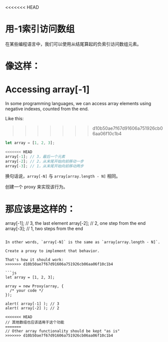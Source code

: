 
<<<<<<< HEAD
# 用-1索引访问数组

在某些编程语言中，我们可以使用从结尾算起的负索引访问数组元素。

像这样：
=======
# Accessing array[-1]

In some programming languages, we can access array elements using negative indexes, counted from the end.

Like this:
>>>>>>> d10b50ae7f67d91606a751926cb06aa06f10c1b4

```js
let array = [1, 2, 3];

<<<<<<< HEAD
array[-1]; // 3，最后一个元素
array[-2]; // 2，从末尾开始向前移动一步
array[-3]; // 1，从末尾开始向前移动两步
```

换句话说，`array[-N]` 与 `array[array.length - N]` 相同。

创建一个 proxy 来实现该行为。

那应该是这样的：
=======
array[-1]; // 3, the last element
array[-2]; // 2, one step from the end
array[-3]; // 1, two steps from the end
```

In other words, `array[-N]` is the same as `array[array.length - N]`.

Create a proxy to implement that behavior.

That's how it should work:
>>>>>>> d10b50ae7f67d91606a751926cb06aa06f10c1b4

```js
let array = [1, 2, 3];

array = new Proxy(array, {
  /* your code */
});

alert( array[-1] ); // 3
alert( array[-2] ); // 2

<<<<<<< HEAD
// 其他数组也应该适用于这个功能
=======
// Other array functionality should be kept "as is"
>>>>>>> d10b50ae7f67d91606a751926cb06aa06f10c1b4
```
